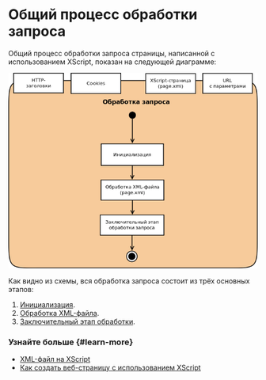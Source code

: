 # Общий процесс обработки запроса

Общий процесс обработки запроса страницы, написанной с использованием XScript, показан на следующей диаграмме:

![](../_assets/request-handling-general.png)

Как видно из схемы, вся обработка запроса состоит из трёх основных этапов:

1. [Инициализация](request-handling-init.md).
1. [Обработка XML-файла](request-handling-file.md).
1. [Заключительный этап обработки](request-handling-final.md).


### Узнайте больше {#learn-more}
* [XML-файл на XScript](../concepts/xscript-file-ov.md)
* [Как создать веб-страницу с использованием XScript](../tasks/how-to-design-page-with-xscript.md)